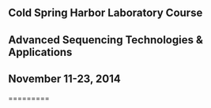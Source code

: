 ## Cold Spring Harbor Laboratory Course
## Advanced Sequencing Technologies & Applications
## November 11-23, 2014

=========
